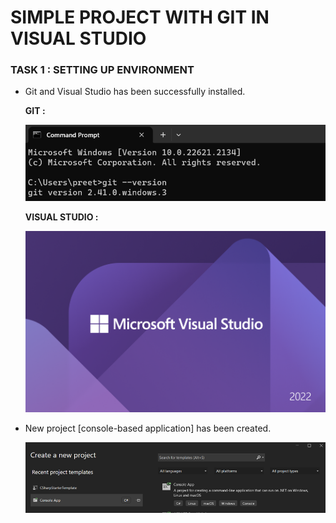 # SIMPLE PROJECT WITH GIT IN VISUAL STUDIO

### TASK 1 : SETTING UP ENVIRONMENT
- Git and Visual Studio has been successfully installed.

    **GIT :**

    ![Git installed](img/git.png)

    **VISUAL STUDIO :**

    ![visual studio installed](img/vs.png)

- New project [console-based application] has been created. 

    ![Created new project](img/new_project.png)